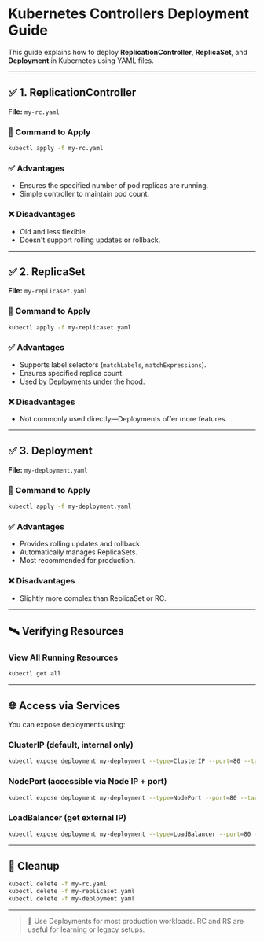 # Kubernetes Controllers Deployment Guide

This guide explains how to deploy **ReplicationController**, **ReplicaSet**, and **Deployment** in Kubernetes using YAML files.

---

## ✅ 1. ReplicationController

**File:** `my-rc.yaml`

### 🔧 Command to Apply
```bash
kubectl apply -f my-rc.yaml
```

### ✅ Advantages
- Ensures the specified number of pod replicas are running.
- Simple controller to maintain pod count.

### ❌ Disadvantages
- Old and less flexible.
- Doesn't support rolling updates or rollback.

---

## ✅ 2. ReplicaSet

**File:** `my-replicaset.yaml`

### 🔧 Command to Apply
```bash
kubectl apply -f my-replicaset.yaml
```

### ✅ Advantages
- Supports label selectors (`matchLabels`, `matchExpressions`).
- Ensures specified replica count.
- Used by Deployments under the hood.

### ❌ Disadvantages
- Not commonly used directly—Deployments offer more features.

---

## ✅ 3. Deployment

**File:** `my-deployment.yaml`

### 🔧 Command to Apply
```bash
kubectl apply -f my-deployment.yaml
```

### ✅ Advantages
- Provides rolling updates and rollback.
- Automatically manages ReplicaSets.
- Most recommended for production.

### ❌ Disadvantages
- Slightly more complex than ReplicaSet or RC.

---

## 🛰️ Verifying Resources

### View All Running Resources
```bash
kubectl get all
```

---

## 🌐 Access via Services

You can expose deployments using:

### ClusterIP (default, internal only)
```bash
kubectl expose deployment my-deployment --type=ClusterIP --port=80 --target-port=80
```

### NodePort (accessible via Node IP + port)
```bash
kubectl expose deployment my-deployment --type=NodePort --port=80 --target-port=80
```

### LoadBalancer (get external IP)
```bash
kubectl expose deployment my-deployment --type=LoadBalancer --port=80 --target-port=80
```

---

## 🧹 Cleanup

```bash
kubectl delete -f my-rc.yaml
kubectl delete -f my-replicaset.yaml
kubectl delete -f my-deployment.yaml
```

---

> 📘 Use Deployments for most production workloads. RC and RS are useful for learning or legacy setups.
